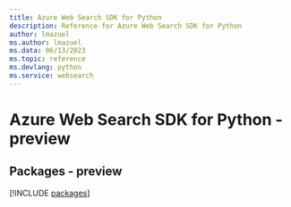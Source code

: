 ```yaml
---
title: Azure Web Search SDK for Python
description: Reference for Azure Web Search SDK for Python
author: lmazuel
ms.author: lmazuel
ms.data: 06/13/2023
ms.topic: reference
ms.devlang: python
ms.service: websearch
---
```

# Azure Web Search SDK for Python - preview
## Packages - preview
[!INCLUDE [packages](web-search-index.md)]